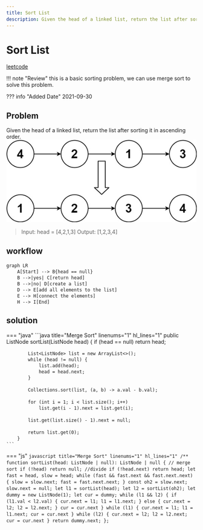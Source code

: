 ```yaml
---
title: Sort List
description: Given the head of a linked list, return the list after sorting it in ascending order.
---
```


# Sort List

[leetcode](https://leetcode.com/problems/sort-list/description/)

!!! note "Review" this is a basic sorting problem, we can use merge sort to solve this problem.

??? info "Added Date" 2021-09-30

## Problem

Given the head of a linked list, return the list after sorting it in ascending order.
![sort_list 148](assets/sort_list_1.jpg)

> Input: head = [4,2,1,3] Output: [1,2,3,4]

## workflow

```mermaid
graph LR
    A[Start] --> B{head == null}
    B -->|yes| C[return head]
    B -->|no| D[create a list]
    D --> E[add all elements to the list]
    E --> H[connect the elements]
    H --> I[End]
```

## solution

=== "java" ```java title="Merge Sort" linenums="1" hl_lines="1" public ListNode sortList(ListNode head) { if (head ==
null) return head;

            List<ListNode> list = new ArrayList<>();
            while (head != null) {
                list.add(head);
                head = head.next;
            }

            Collections.sort(list, (a, b) -> a.val - b.val);

            for (int i = 1; i < list.size(); i++)
                list.get(i - 1).next = list.get(i);

            list.get(list.size() - 1).next = null;

            return list.get(0);
        }
    ```

=== "js"
`javascript title="Merge Sort" linenums="1" hl_lines="1" /** function sortList(head: ListNode | null): ListNode | null { // merge sort if (!head) return null; //divide if (!head.next) return head; let fast = head, slow = head; while (fast && fast.next && fast.next.next) { slow = slow.next; fast = fast.next.next; } const oh2 = slow.next; slow.next = null; let l1 = sortList(head); let l2 = sortList(oh2); let dummy = new ListNode(1); let cur = dummy; while (l1 && l2) { if (l1.val < l2.val) { cur.next = l1; l1 = l1.next; } else { cur.next = l2; l2 = l2.next; } cur = cur.next } while (l1) { cur.next = l1; l1 = l1.next; cur = cur.next } while (l2) { cur.next = l2; l2 = l2.next; cur = cur.next } return dummy.next; }; `
